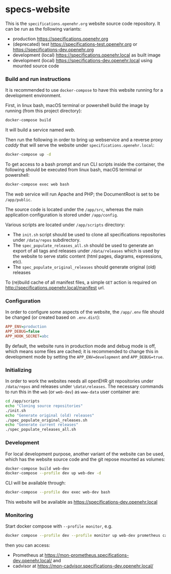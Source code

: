 # specs-website

This is the `specifications.openehr.org` website source code repository.
It can be run as the following variants:
 - production https://specifications.openehr.org
 - (deprecated) test https://specifications-test.openehr.org or https://specifications-dev.openehr.org
 - development (local) https://specifications.openehr.local as built image
 - development (local) https://specifications-dev.openehr.local using mounted source code

### Build and run instructions

It is recommended to use `docker-compose` to have this website running for a development environment.

First, in linux bash, macOS terminal or powershell build the image by running (from this project directory):
```bash
docker-compose build
```

It will build a service named _web_. 

Then run the following in order to bring up webservice and a reverse proxy _caddy_ that will serve the website under `specifications.openehr.local`:
```bash
docker-compose up -d
```

To get access to a bash prompt and run CLI scripts inside the container, the following should be executed from linux bash, macOS terminal or powershell:
```bash
docker-compose exec web bash
```

The _web_ service will run Apache and PHP; the DocumentRoot is set to be `/app/public`.

The source code is located under the `/app/src`, whereas the main application configuration 
is stored under `/app/config`.

Various scripts are located under `/app/scripts` directory:
- The `init.sh` script should be used to clone all specifications repositories under `/data/repos` subdirectory.
- The `spec_populate_releases_all.sh` should be used to generate an export of all tags and releases under `/data/releases`
which is used by the website to serve static content (html pages, diagrams, expressions, etc).
- The `spec_populate_original_releases` should generate original (old) releases

To (re)build cache of all manifest files, a simple `GET` action is required on http://specifications.openehr.local/manifest url.

### Configuration

In order to configure some aspects of the website, the `/app/.env` file should be changed (or created based on `.env.dist`):
```ini
APP_ENV=production
APP_DEBUG=false
APP_HOOK_SECRET=abc
```

By default, the website runs in production mode and debug mode is off, which means some files are cached; it is recommended to change this in development mode 
by setting the `APP_ENV=development` and `APP_DEBUG=true`. 

### Initializing
In order to work the websites needs all openEHR git repositories under `/data/repos` and releases under `\data\releases`.
The necessary commands to run this in the `web` (or `web-dev`) as `www-data` user container are:
```bash
cd /app/scripts
echo "Cloning source repositories"
./init.sh
echo "Generate original (old) releases"
./spec_populate_original_releases.sh
echo "Generate current releases"
./spec_populate_releases_all.sh
```

### Development
For local development purpose, another variant of the website can be used, which has the website source code and the git repose mounted as volumes:
```bash
docker-compose build web-dev
docker-compose --profile dev up web-dev -d
```
CLI will be available through:
```bash
docker-compose --profile dev exec web-dev bash
```
This website will be available as https://specifications-dev.openehr.local

### Monitoring
Start docker compose with `--profile monitor`, e.g. 
```bash
docker compose --profile dev --profile monitor up web-dev prometheus cadvisor node_exporter -d
```
then you can access:
 - Prometheus at https://mon-prometheus.specifications-dev.openehr.local/ and 
 - cadvisor at https://mon-cadvisor.specifications-dev.openehr.local/ 

